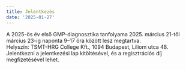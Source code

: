 ```yaml
---
title: Jelentkezés
date: '2025-01-27'
---
```

A 2025-ös év első GMP-diagnosztika tanfolyama 2025. március 21-től március 23-ig naponta 9–17 óra között lesz megtartva.  
Helyszín: TSMT-HRG College Kft., 1094 Budapest, Liliom utca 48.  
Jelentkezni a jelentkezési lap kitöltésével, és a regisztrációs díj megfizetésével lehet.  
